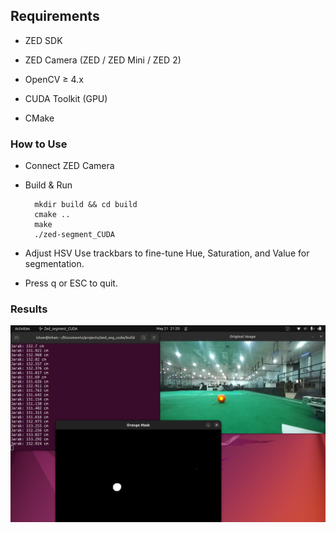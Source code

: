 ## Requirements

- ZED SDK

- ZED Camera (ZED / ZED Mini / ZED 2)

- OpenCV ≥ 4.x

- CUDA Toolkit (GPU)

- CMake

### How to Use

- Connect ZED Camera

- Build & Run
  
        mkdir build && cd build
        cmake ..
        make
        ./zed-segment_CUDA
  
- Adjust HSV Use trackbars to fine-tune Hue, Saturation, and Value for segmentation.

- Press q or ESC to quit.

### Results

![](output/output.png)


